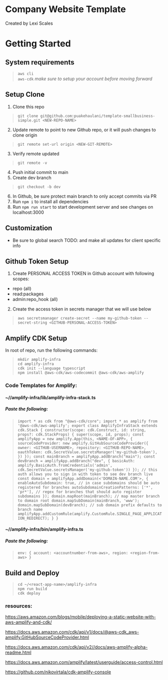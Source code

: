 # Company Website Template  
Created by Lexi Scales  
# Getting Started
## System requirements
> `aws cli`  
> `aws-cdk` *make sure to setup your account before moving forward*

## Setup Clone
1. Clone this repo  
> `git clone git@github.com:puakehaulani/template-smallbusiness-simple.git <NEW-REPO-NAME>`
2. Update remote to point to new Github repo, or it will push changes to clone origin  
> `git remote set-url origin <NEW-GIT-REMOTE>`
3. Verify remote updated  
> `git remote -v`
4. Push initial commit to main
5. Create dev branch  
> `git checkout -b dev`
6. In Github, be sure protect main branch to only accept commits via PR  
7. Run `npm i` to install all dependencies
8. Run `npm run start` to start development server and see changes on localhost:3000

## Customization  
- Be sure to global search TODO: and make all updates for client specific info
## Github Token Setup
1. Create PERSONAL ACCESS TOKEN in Github account with following scopes:
  - repo (all)
  - read:packages
  - admin:repo_hook (all)
2. Create the access token in secrets manager that we will use below
> `aws secretsmanager create-secret --name my-github-token --secret-string <GITHUB-PERSONAL-ACCESS-TOKEN>`  

## Amplify CDK Setup
In root of repo, run the following commands:  
> `mkdir amplify-infra`  
> `cd amplify-infra`  
> `cdk init --language typescript`  
> `npm install @aws-cdk/aws-codecommit @aws-cdk/aws-amplify`


### Code Templates for Amplify:

#### ~/<react-app-name>/amplify-infra/lib/amplify-infra-stack.ts  
##### Paste the following:  
>    `import * as cdk from "@aws-cdk/core";
>    import * as amplify from '@aws-cdk/aws-amplify';
>   export class AmplifyInfraStack extends cdk.Stack {
>  constructor(scope: cdk.Construct, id: string, props?: cdk.StackProps) {
>      super(scope, id, props);
>    const amplifyApp = new amplify.App(this, <NAME-OF-APP>, {
>      sourceCodeProvider: new amplify.GitHubSourceCodeProvider({
>        owner: <GITHUB-USERNAME>,
>        repository: <GITHUB-REPO-NAME>,
>        oauthToken: cdk.SecretValue.secretsManager('my-github-token'),
>      })
>    });
>    const mainBranch = amplifyApp.addBranch("main");
>    const devBranch = amplifyApp.addBranch("dev", {
>      basicAuth: amplify.BasicAuth.fromCredentials('admin', cdk.SecretValue.secretsManager('my-github-token'))
>    }); // this auth allows you to sign in with token to see dev branch live
>    const domain = amplifyApp.addDomain(<'DOMAIN-NAME.COM'>, {
>      enableAutoSubdomain: true, // in case subdomains should be auto registered for branches
>      autoSubdomainCreationPatterns: ['*', 'pr*'], // regex for branches that should auto register subdomains
>      });
>      domain.mapRoot(mainBranch); // map master branch to domain root
>      domain.mapSubDomain(mainBranch, 'www');
>      domain.mapSubDomain(devBranch); // sub domain prefix defaults to branch name
>      amplifyApp.addCustomRule(amplify.CustomRule.SINGLE_PAGE_APPLICATION_REDIRECT);
>      }
>    }`  

#### ~/<react-app-name>/amplify-infra/bin/amplify-infra.ts  
##### Paste the following:  
>  `env: { account: <accountnumber-from-aws>, region: <region-from-aws> }`  

## Build and Deploy
>`cd ~/<react-app-name>/amplify-infra`  
>`npm run build`  
>`cdk deploy`  



### resources:
https://aws.amazon.com/blogs/mobile/deploying-a-static-website-with-aws-amplify-and-cdk/

https://docs.aws.amazon.com/cdk/api/v1/docs/@aws-cdk_aws-amplify.GitHubSourceCodeProvider.html

https://docs.aws.amazon.com/cdk/api/v2//docs/aws-amplify-alpha-readme.html

https://docs.aws.amazon.com/amplify/latest/userguide/access-control.html

https://github.com/nikovirtala/cdk-amplify-console
